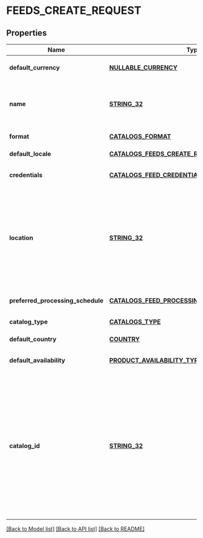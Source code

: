 # FEEDS_CREATE_REQUEST

## Properties
Name | Type | Description | Notes
------------ | ------------- | ------------- | -------------
**default_currency** | [**NULLABLE_CURRENCY**](NullableCurrency.md) |  | [optional] [default to null]
**name** | [**STRING_32**](STRING_32.md) | A human-friendly name associated to a given feed. | [default to null]
**format** | [**CATALOGS_FORMAT**](CatalogsFormat.md) |  | [default to null]
**default_locale** | [**CATALOGS_FEEDS_CREATE_REQUEST_DEFAULT_LOCALE**](CatalogsFeedsCreateRequest_default_locale.md) |  | [default to null]
**credentials** | [**CATALOGS_FEED_CREDENTIALS**](CatalogsFeedCredentials.md) |  | [optional] [default to null]
**location** | [**STRING_32**](STRING_32.md) | The URL where a feed is available for download. This URL is what Pinterest will use to download a feed for processing. | [default to null]
**preferred_processing_schedule** | [**CATALOGS_FEED_PROCESSING_SCHEDULE**](CatalogsFeedProcessingSchedule.md) |  | [optional] [default to null]
**catalog_type** | [**CATALOGS_TYPE**](CatalogsType.md) |  | [default to null]
**default_country** | [**COUNTRY**](Country.md) |  | [default to null]
**default_availability** | [**PRODUCT_AVAILABILITY_TYPE**](ProductAvailabilityType.md) |  | [optional] [default to null]
**catalog_id** | [**STRING_32**](STRING_32.md) | Catalog id pertaining to the feed. If not provided, feed will use a default catalog based on type. At the moment a catalog can not have multiple hotel feeds but this will change in the future. | [optional] [default to null]

[[Back to Model list]](../README.md#documentation-for-models) [[Back to API list]](../README.md#documentation-for-api-endpoints) [[Back to README]](../README.md)


